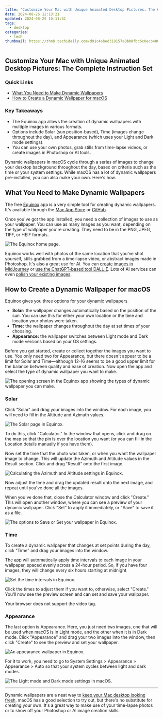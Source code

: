 ```yaml
---
title: "Customize Your Mac with Unique Animated Desktop Pictures: The Complete Instruction Set"
date: 2024-08-26 12:10:21
updated: 2024-08-29 10:11:31
tags:
  - desktop
categories:
  - tech
thumbnail: https://thmb.techidaily.com/d91c4abed318157a8b08fbc6c0ecb400619fc39e3e859b7ef1ec6d0563fa86aa.jpg
---
```


## Customize Your Mac with Unique Animated Desktop Pictures: The Complete Instruction Set

### Quick Links

* [What You Need to Make Dynamic Wallpapers](https://extra-lessons.techidaily.com/navigating-through-windows-11s-new-frontier/)
* [How to Create a Dynamic Wallpaper for macOS](https://android-transfer.techidaily.com/in-2024-top-6-ways-to-transfer-text-messages-from-honor-90-gt-to-other-android-devices-drfone-by-drfone-transfer-from-android-transfer-from-android/)

### Key Takeaways

* The Equinox app allows the creation of dynamic wallpapers with multiple images in various formats.
* Options include Solar (sun position-based), Time (images change throughout the day), and Appearance (which uses your Light and Dark mode settings).
* You can use your own photos, grab stills from time-lapse videos, or create images in Photoshop or AI tools.

 Dynamic wallpapers in macOS cycle through a series of images to change your desktop background throughout the day, based on criteria such as the time or your system settings. While macOS has a lot of dynamic wallpapers pre-installed, you can also make your own. Here's how.

##  What You Need to Make Dynamic Wallpapers

 The free [Equinox](https://equinoxmac.com) app is a very simple tool for creating dynamic wallpapers. It's available through the [Mac App Store](https://apps.apple.com/gb/app/equinox-create-wallpaper/id1591510203) or [GitHub](https://github.com/rlxone/Equinox).

 Once you've got the app installed, you need a collection of images to use as your wallpaper. You can use as many images as you want, depending on the type of wallpaper you're creating. They need to be in the PNG, JPEG, TIFF, or HEIF formats.

![The Equinox home page.](https://static1.howtogeekimages.com/wordpress/wp-content/uploads/2024/04/the-equinox-home-page.png) 

 Equinox works well with photos of the same location that you've shot yourself, stills grabbed from a time-lapse video, or abstract images made in Photoshop. It's also a great use for AI. You can [create images in MidJourney](https://facebook-record-videos.techidaily.com/snappy-fortnite-visuals-in-no-time-for-2024/) or [use the ChatGPT-based tool DALL-E](https://extra-guidance.techidaily.com/step-by-step-process-for-gradual-audio-fading-in-premiere-for-2024/). Lots of AI services can even [polish your existing images](https://tech-hub.techidaily.com/unveiling-the-secrets-of-ai-black-boxes-understanding-their-functionality/).

##  How to Create a Dynamic Wallpaper for macOS

 Equinox gives you three options for your dynamic wallpapers.

* **Solar:** the wallpaper changes automatically based on the position of the sun. You can use this for either your own location or the time and location your photos were taken.
* **Time:** the wallpaper changes throughout the day at set times of your choosing.
* **Appearance:** the wallpaper switches between Light mode and Dark mode versions based on your OS settings.

 Before you get started, create or collect together the images you want to use. You only need two for Appearance, but there doesn't appear to be a limit for Solar and Time—although 12-16 seems to be a good upper limit for the balance between quality and ease of creation. Now open the app and select the type of dynamic wallpaper you want to make.

![The opening screen in the Equinox app showing the types of dynamic wallpaper you can make.](https://static1.howtogeekimages.com/wordpress/wp-content/uploads/2024/04/the-opening-screen-in-the-equinox-app-showing-the-types-of-dynamic-wallpaper-you-can-make.png) 

###  Solar

 Click "Solar" and drag your images into the window. For each image, you will need to fill in the Altitude and Azimuth values.

![The Solar page in Equinox.](https://static1.howtogeekimages.com/wordpress/wp-content/uploads/2024/04/the-solar-page-in-equinox.jpeg) 

 To do this, click "Calculator." In the window that opens, click and drag on the map so that the pin is over the location you want (or you can fill in the Location details manually if you have them).

 Now set the time that the photo was taken, or when you want the wallpaper image to change. This will update the Azimuth and Altitude values in the Result section. Click and drag "Result" onto the first image.

![Calculating the Azimuth and Altitude settings in Equinox.](https://static1.howtogeekimages.com/wordpress/wp-content/uploads/2024/04/calcutating-the-azimuth-and-altitude-settings-in-equinox.jpeg) 

 Now adjust the time and drag the updated result onto the next image, and repeat until you've done all the images.

 When you've done that, close the Calculator window and click "Create." This will open another window, where you can see a preview of your dynamic wallpaper. Click "Set" to apply it immediately, or "Save" to save it as a file.

![The options to Save or Set your wallpaper in Equinox.](https://static1.howtogeekimages.com/wordpress/wp-content/uploads/2024/04/the-options-to-save-or-set-your-wallpaper-in-equinox.jpeg) 

###  Time

 To create a dynamic wallpaper that changes at set points during the day, click "Time" and drag your images into the window.

 The app will automatically apply time intervals to each image in your wallpaper, spaced evenly across a 24-hour period. So, if you have four images, they will change every six hours starting at midnight.

![Set the time intervals in Equinox.](https://static1.howtogeekimages.com/wordpress/wp-content/uploads/2024/04/set-the-time-intervals-in-equinox.png) 

 Click the times to adjust them if you want to, otherwise, select "Create." You'll now see the preview screen and can set and save your wallpaper.

Your browser does not support the video tag. 

###  Appearance

 The last option is Appearance. Here, you just need two images, one that will be used when macOS is in Light mode, and the other when it is in Dark mode. Click "Appearance" and drag your two images into the window, then click "Create" to see the preview and set your wallpaper.

![An appearance wallpaper in Equinox.](https://static1.howtogeekimages.com/wordpress/wp-content/uploads/2024/04/an-appearance-wallpaper-in-equinox.jpeg) 

 For it to work, you need to go to System Settings > Appearance > Appearance > Auto so that your system cycles between light and dark modes.

![The Light mode and Dark mode settings in macOS.](https://static1.howtogeekimages.com/wordpress/wp-content/uploads/2024/04/the-light-mode-and-dark-mode-settings-in-macos.png) 

---

 Dynamic wallpapers are a neat way to [keep your Mac desktop looking fresh](https://hardware-help.techidaily.com/get-your-dell-wi-fi-card-working-fresh-drivers-here/). macOS has a good selection to try out, but there's no substitute for creating your own. It's a great way to make use of your time-lapse photos or to show off your Photoshop or AI image creation skills.

<ins class="adsbygoogle"
     style="display:block"
     data-ad-format="autorelaxed"
     data-ad-client="ca-pub-7571918770474297"
     data-ad-slot="1223367746"></ins>



<ins class="adsbygoogle"
     style="display:block"
     data-ad-client="ca-pub-7571918770474297"
     data-ad-slot="8358498916"
     data-ad-format="auto"
     data-full-width-responsive="true"></ins>
